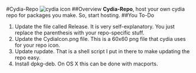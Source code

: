 #Cydia-Repo
![cydia icon](http://cydia.saurik.com/icon@2x/cydia.png)
##Overview
**Cydia-Repo**, host your own cydia repo for packages you make. So, start hosting.
##You To-Do
1. Update the file called Release. It is very self-explanatory. You just replace the parenthesis with your repo-specific stuff.
2. Update the CydiaIcon.png file. This is a 60x60 png file that cydia uses for your repo icon.
3. Update rupdate. That is a shell script I put in there to make updating the repo easy.
4. Install dpkg-deb. On OS X this can be done with macports.